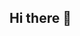 ## Hi there 👋

<!--
**RishabhMishra7/RishabhMishra7** is a ✨ _special_ ✨ repository because its `README.md` (this file) appears on your GitHub profile.

Here are some ideas to get you started:
Hi there! 👋 I'm Rishabh Mishra, a tech enthusiast and pre-final year student at JIIT-Noida with a passion for programming in C++ and Python.

🔭 I’m currently working on developing a full-stack web application using the MERN stack (MongoDB, Express.js, React, Node.js) for task management and collaboration.
🌱 I’m currently learning  and enhancing my expertise in AI/ML.
👯 I’m looking to collaborate on innovative AI and machine learning projects, as well as open-source contributions.
🤔 I’m looking for help with optimizing web application performance and integrating AI solutions.
💬 Ask me about machine learning, AI, web development, and competitive programming.
📫 How to reach me: LinkedIn, Twitter, or via Email.
😄 Pronouns: he/him
⚡ Fun fact: I enjoy participating in coding contests and solving challenging problems in my spare time.
-->
